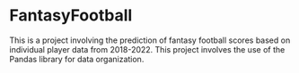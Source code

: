 # FantasyFootball

This is a project involving the prediction of fantasy football scores based on individual player data from 2018-2022. This project involves the use of the Pandas library for data organization.
